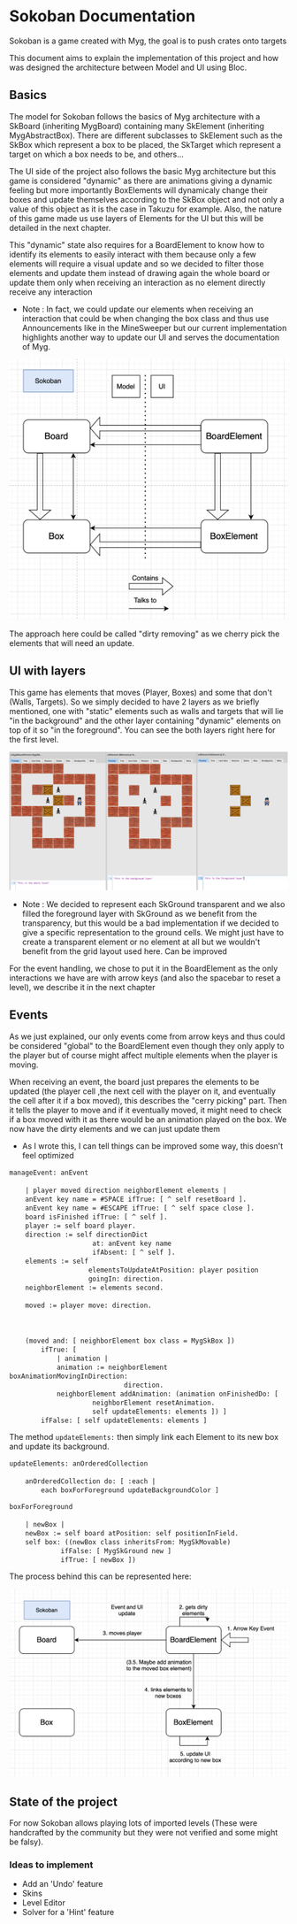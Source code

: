 # Sokoban Documentation

Sokoban is a game created with Myg, the goal is to push crates onto targets 

This document aims to explain the implementation of this project and how was designed the architecture between Model and UI using Bloc.

## Basics

The model for Sokoban follows the basics of Myg architecture with a SkBoard (inheriting MygBoard) containing many SkElement (inheriting MygAbstractBox). There are different subclasses to SkElement such as the SkBox which represent a box to be placed, the SkTarget which represent a target on which a box needs to be, and others...
  
The UI side of the project also follows the basic Myg architecture but this game is considered "dynamic" as there are animations giving a dynamic feeling but more importantly BoxElements will dynamicaly change their boxes and update themselves according to the SkBox object and not only a value of this object as it is the case in Takuzu for example.
Also, the nature of this game made us use layers of Elements for the UI but this will be detailed in the next chapter.

This "dynamic" state also requires for a BoardElement to know how to identify its elements to easily interact with them because only a few elements will require a visual update and so we decided to filter those elements and update them instead of drawing again the whole board or update them only when receiving an interaction as no element directly receive any interaction

 * Note : In fact, we could update our elements when receiving an interaction that could be when changing the box class and thus use Announcements like in the MineSweeper but our current implementation highlights another way to update our UI and serves the documentation of Myg.


![Sokoban Architecture](Sokoban_Architecture.png)

The approach here could be called "dirty removing" as we cherry pick the elements that will need an update.

## UI with layers

This game has elements that moves (Player, Boxes) and some that don't (Walls, Targets). So we simply decided to have 2 layers as we briefly mentioned, one with "static" elements such as walls and targets that will lie "in the background" and the other layer containing "dynamic" elements on top of it so "in the foreground". You can see the both layers right here for the first level.

![Sokoban Layers](Sokoban_Layers.png)

* Note : We decided to represent each SkGround transparent and we also filled the foreground layer with SkGround as we benefit from the transparency, but this would be a bad implementation if we decided to give a specific representation to the ground cells. We might just have to create a transparent element or no element at all but we wouldn't benefit from the grid layout used here. Can be improved 

For the event handling, we chose to put it in the BoardElement as the only interactions we have are with arrow keys (and also the spacebar to reset a level), we describe it in the next chapter 

## Events 

As we just explained, our only events come from arrow keys and thus could be considered "global" to the BoardElement even though they only apply to the player but of course might affect multiple elements when the player is moving. 

When receiving an event, the board just prepares the elements to be updated (the player cell ,the next cell with the player on it, and eventually the cell after it if a box moved), this describes the "cerry picking" part. Then it tells the player to move and if it eventually moved, it might need to check if a box moved with it as there would be an animation played on the box. We now have the dirty elements and we can just update them

* As I wrote this, I can tell things can be improved some way, this doesn't feel optimized

```st
manageEvent: anEvent

	| player moved direction neighborElement elements |
	anEvent key name = #SPACE ifTrue: [ ^ self resetBoard ].
	anEvent key name = #ESCAPE ifTrue: [ ^ self space close ].
	board isFinished ifTrue: [ ^ self ].
	player := self board player.
	direction := self directionDict
		             at: anEvent key name
		             ifAbsent: [ ^ self ].
	elements := self
		            elementsToUpdateAtPosition: player position
		            goingIn: direction.
	neighborElement := elements second.

	moved := player move: direction.



	(moved and: [ neighborElement box class = MygSkBox ])
		ifTrue: [
			| animation |
			animation := neighborElement boxAnimationMovingInDirection:
				             direction.
			neighborElement addAnimation: (animation onFinishedDo: [
					 neighborElement resetAnimation.
					 self updateElements: elements ]) ]
		ifFalse: [ self updateElements: elements ]
```

The method `updateElements:` then simply link each Element to its new box and update its background.

```st
updateElements: anOrderedCollection

	anOrderedCollection do: [ :each |
		each boxForForeground updateBackgroundColor ]
```

```st
boxForForeground

	| newBox |
	newBox := self board atPosition: self positionInField.
	self box: ((newBox class inheritsFrom: MygSkMovable)
			 ifFalse: [ MygSkGround new ]
			 ifTrue: [ newBox ])
```

The process behind this can be represented here:

![Sokoban Event](Sokoban_Event.png)

## State of the project 

For now Sokoban allows playing lots of imported levels (These were handcrafted by the community but they were not verified and some might be falsy).

### Ideas to implement

- Add an 'Undo' feature
- Skins
- Level Editor
- Solver for a 'Hint' feature